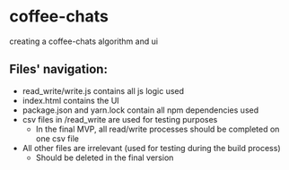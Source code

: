 # coffee-chats
creating a coffee-chats algorithm and ui

## Files' navigation:
- read_write/write.js contains all js logic used
- index.html contains the UI
- package.json and yarn.lock contain all npm dependencies used
- csv files in /read_write are used for testing purposes
    - In the final MVP, all read/write processes should be completed on one csv file
- All other files are irrelevant (used for testing during the build process)
    - Should be deleted in the final version
